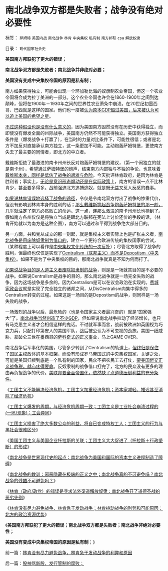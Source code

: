 # 南北战争双方都是失败者；战争没有绝对必要性

标签： `萨姆特` `美国内战` `南北战争` `林肯` `中央集权` `私有制` `南方邦联` `csa` `解放奴隶` 

目录： `现代国家社会史`

**美国南方邦联犯了更大的错误；**

**南北战争双方都是失败者；南北战争并非绝对必要；**

**美国没有变成中央集权帝国的原因是私有制**；

南方如果获得独立，可能会出现一个环加勒比海的奴隶制农业帝国，但这一个农业帝国将会成为拉丁美洲的一部分。这个农业帝国也许会在1860-1900年之间到达颠峰，但将在1900年－1930年之间的世界性农业萧条中崩溃。在20世纪初墨西哥、巴西就是这样的国家。他们也一度被[认为原本GDP超过美国，后来被认为可以追上美国的希望之星](../../../2009/12/28/追赶美国，或让中国越来越落后.md)。

[不过这种假设也是没有什么意义的](../../../2010/5/9/历史是必须被假设的.md)，因为美国南方固然没有在历史中获得独立，而即使没有爆发全面的州际战争，美国南方仍然不可能获得独立。美国南方获得独立条件是（爆发战争＋打赢了），在当时的力量对比条件下，可能性很低；或者是北方不加反对直接承认南方独立，这一条更加不可能。主动炮轰萨姆特堡，更使南方失去了最主要的同情者，即北方的中立者。

戴维斯拒绝了最激进的南卡州州长反对炮轰萨姆特堡的建议，（第一个闹独立的就是南卡州），希望通过萨姆特堡的炮声，结束南方内部独与不独的争论，也意味着[戴维斯本身，同样是低估了战争的艰难与危险](../../../2011/3/21/非法无正义！众神与将军！.md)。今天批评林肯政府，是因为林肯是胜利者；事实上，[无论是意识形态煽动还是在实际政策](../../../2011/5/7/南北战争的原因不是奴隶制.md)上，南方的错误一点不比林肯少，甚至要多得多。战前强迫北方追捕逃奴，就是既无益又惹人反感的蠢事。

[如果说林肯错误地选择了战争的途径](../../../2011/5/7/乱世佳人灰飞烟灭；批评林肯不是否定伟人.md)，令仅是令南北双方付出了战争的惨重代价，但没有影响到林肯本身的胜利的话；[那么戴维斯挑起战争炮轰萨姆特堡的那一刻，几乎就注定了南方必然败亡的命运](../../../2011/5/7/林肯制造了美国联邦最危险的年代.md)。这一点，连那么激进的南卡州州长也猜到了。假如南方各州仅仅是将独立当成是跟北方联邦在宪法上讨价还价的手段的话，（林肯开始就以为南方是这种企图），南方可以通过和平得到战争绝大部分目的。

另一方面，共和党从成立的那一刻起，就是集权主义者实际上也是扩张主义者，[南北战争是用废除奴隶制为借口的](../../../2011/3/29/美国奴隶制和南北战争.md)，建立一个更符合欧洲传统的集权国家的尝试，（某种程度上可以看作是[中央集权文化传统的一次反扑](../../../2010/12/16/中央集权帝国被少数民族灭亡是历史规律.md)）；尽管北方取得了战争的胜利，但最终也仅仅是实现了[Centralism（联邦主义）而不是Depostism（中央集权）](../../../2011/5/28/英译汉的民主非常乱.md)。如果不是为了中央集权的目的，那南北战争就真是不知为何而打了。

[如果说战争目的是人道主义者废除奴隶制的战争](../../../2011/5/17/农村困境和美国南北战争.md)，则是是一场就其目的是不必要的战争。如果说Centralism是战争的目的，那么南北战争就是一场完全失败的战争，因为这场战争是多余的。因为Centralism是可以在议会政治在实现的。[费城宪政会议](../../../2011/4/20/ComosFederal重温费城立宪会议.md)就是实现了完全独立的诸邦之间，从DisCentralism向集中得多的Centralism转变的过程。如果这是一场目的是Depostism的战争，则同样是一场失败的战争，

一场激烈的战争以后，最危险的（也是令国家主义者最兴奋的）就是“国家强大”了。[南北战争当然创造了不少GDP](../../../2009/12/18/为什么“大炮一响黄金万两”的战争GDP不能富国强兵.md)，但如果说南北战争拉动了经济增长，也只有马克思主义者才会相信这样的鬼话。不过就军事而言，战前被欧洲如英国视为巧克力兵，只配打印第安人的美国军队，战后被公认为不可忽视的劲旅。美国一纸威胁，拿破仑三世在墨西哥的[萨科奇式的正义事业](../../../2011/4/1/为什么道德不能凌驾于法律？.md)，马上GAME OVER。

南北战争后军事化的美国，尽管多少转到了Centralism的轨道上，[但终归是保住了国民主权政体的基本框架](../../../2011/5/22/美国的人口政策和移民政策.md)，而没有形成罗马帝国式的中央集权国家，关键之处，可能是美国归根到底是一个私有制的国家，民众不把农民工去打仗，[要美国佬交正义战争税，就心疼得要命](../../../2011/5/15/美国金元政治和挥金如土的政治.md)。反奴隶制的战争借口打完了，北方的民众没有更多的理由再负担战争的代价。[美联邦要全面帝国化，依然缺了点道德压倒利益的充分条件](../../../2010/6/3/罗马安东尼王朝经济规模是宋朝的3－6倍.md)。

《[工团主义不能解决经济危机，工团主义加重经济危机；资本家减轻、推迟甚至消除了经济危机](../../../2011/7/5/民主是消费者的钞票买出来的；乳业实播《通往奴役之路》.md)》

《[工团主义爆发的周期，与经济危机周期一致；工团主义是工业社会崩溃过程的(一环/现象)；工会异同](../../../2011/7/5/工团主义是工业社会崩溃的环节及工会；.md)》

《[工团主义损害了绝大多数公众的利益，将自已变成特权工人；工团主义的行为与黑社会很难区分](../../../2011/7/5/工业时代残存的小农意识与黑社会很难区分.md)》

《[美国工团主义与美国企业托拉斯的关联；工团主义大大促进了（托拉斯＋行政垄断）的形成](../../../2011/7/6/美国工团主义造就垄断以后《反托拉斯法》.md)》

《[南北战争是世界现代史的起点；南北战争为美国和国际的资本主义进程制造了障碍](../../../2011/7/6/南北战争是世界现代史的起点.md)》

《[南北战争的教训：邪恶隐藏在极端的正义之中；南北战争真的不可避免吗？南北战争的残酷不可避免吗？](../../../2011/7/6/南北战争！邪恶隐藏在绝对的正义中!.md)》

《[林肯（政府/政党）的错误是寻求法外渠道解放奴隶；南北战争开了道德圣战的恶劣先例](../../../2011/7/7/南北战争揭开了现代道德圣战的潘多拉魔盒.md)》

《[林肯没有尽力避免战争，林肯急于发动战争；林肯挑动战争的利弊和可能原因；北方的政治资源优势](../../../2011/7/7/林肯没有尽力避免战争，林肯急于发动战争的利弊和原因.md)》

《**美国南方邦联犯了更大的错误；南北战争双方都是失败者；南北战争非绝对必要性；**

**美国没有变成中央集权帝国的原因是私有制**；》

前一篇：[林肯没有尽力避免战争，林肯急于发动战争的利弊和原因](../../../2011/7/7/林肯没有尽力避免战争，林肯急于发动战争的利弊和原因.md)

后一篇：[股神骂新股，发行管制的腐败；](../../../2011/7/8/股神骂新股，发行管制的腐败；.md)